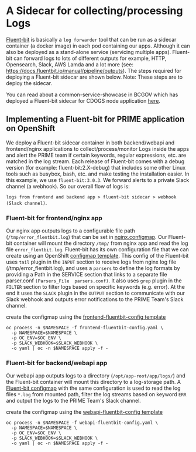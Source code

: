 # A Sidecar for collecting/processing Logs

[Fluent-bit](https://docs.fluentbit.io/manual/about/what-is-fluent-bit) is basically a `log forwarder` tool that can be run as a sidecar container (a docker image) in each pod containing our apps. Although it can also be deployed as a stand-alone service (servicing multiple apps). Fluent-bit can forward logs to lots of different outputs for example, HTTP, Opensearch, Slack, AWS Lamda and a lot more (see: https://docs.fluentbit.io/manual/pipeline/outputs). The steps required for deploying a Fluent-bit sidecar are shown below. Note: These steps are to deploy the sidecar.

You can read about a common-service-showcase in BCGOV which has deployed a Fluent-bit sidecar for CDOGS node application [here](https://github.com/bcgov/common-service-showcase/wiki/Logging-to-a-Sidecar).

## Implementing a Fluent-bit for PRIME application on OpenShift

We deploy a Fluent-bit sidecar container in both backend/webapi and frontend/nginx applications to collect/process/monitor Logs inside the apps and alert the PRIME team if certain keywords, regular expressions, etc. are matched in the log stream. Each release of Fluent-bit comes with a debug version (for example: fluent-bit:2.X-debug) that includes some other Linux tools such as busybox, bash, etc. and make testing the installation easier. In this example, we use `fluent-bit:3.0.3`. We forward alerts to a private Slack channel (a webhook). So our overall flow of logs is: 

`logs from frontend and backend app > fluent-bit sidecar > webhook (Slack channel)`.


### Fluent-bit for frontend/nginx app

Our nginx app outputs logs to a configurable file path (`/tmp/error_flentbit.log`) that can be set in [nginx.configmap](../prime-app-template.yml). Our Fluent-bit container will mount the directory `/tmp/` from nginx app and read the log file `error_flentbit.log`.
Fluent-bit has its own configuration file that we can create using an OpenShift [configmap template](./frontend-fluentbit-config.yaml). This config of the Fluent-bit uses `tail` plugin in the `INPUT` section to receive logs from nginx log file (/tmp/error_flentbit.log), and uses a `parsers` to define the log formats by providing a Path in the SERVICE section that links to a separate file parser.conf `(Parsers_File  parsers.conf)`. It also uses `grep` plugin in the `FILTER` section to filter logs based on specific keywords (e.g. error). At the end it uses the `SLACK` plugin in the `OUTPUT` section to communicate with our Slack webhook and outputs error notifications to the PRIME Team's Slack channel.

create the configmap using the [frontend-fluentbit-config template](./frontend-fluentbit-config.yaml)

```
oc process -n $NAMESPACE -f frontend-fluentbit-config.yaml \
  -p NAMESPACE=$NAMESPACE \
  -p OC_ENV=$OC_ENV \
  -p SLACK_WEBHOOK=$SLACK_WEBHOOK \
  -o yaml | oc -n $NAMESPACE apply -f -
  ```

### Fluent-bit for backend/webapi app

Our webapi app outputs logs to a directory (`/opt/app-root/app/logs/`) and the Fluent-bit container will mount this directory to a log-storage path. A [Fluent-bit configmap](./webapi-fluentbit-config.yaml) with the same configuration is used to read the log files `*.log` from mounted path, filter the log streams based on keyword `ERR` and output the logs to the PRIME Team's Slack channel. 

create the configmap using the [webapi-fluentbit-config template](./webapi-fluentbit-config.yaml)

```
oc process -n $NAMESPACE -f webapi-fluentbit-config.yaml \
  -p NAMESPACE=$NAMESPACE \
  -p OC_ENV=$OC_ENV \
  -p SLACK_WEBHOOK=$SLACK_WEBHOOK \
  -o yaml | oc -n $NAMESPACE apply -f -
  ```